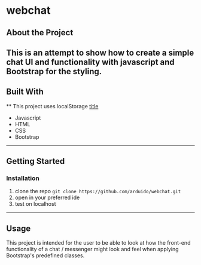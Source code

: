 # webchat

## About the Project

This is an attempt to show how to create a simple chat UI and functionality with javascript and Bootstrap for the styling. 
---
## Built With
** This project uses localStorage [title](https://developer.mozilla.org/en-US/docs/Web/API/Window/localStorage)
- Javascript
- HTML
- CSS
- Bootstrap
---
## Getting Started
### Installation
1. clone the repo
`git clone https://github.com/arduido/webchat.git`
2. open in your preferred ide
3. test on localhost
---
## Usage
This project is intended for the user to be able to look at how the front-end functionality of a chat / messenger might look and feel when applying Bootstrap's predefined classes.

